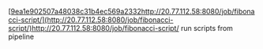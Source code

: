 [[9ea1e902507a48038c31b4ec569a2332](http://20.77.112.58:8080/job/fibonacci-script/)http://20.77.112.58:8080/job/fibonacci-script/](http://20.77.112.58:8080/job/fibonacci-script/)http://20.77.112.58:8080/job/fibonacci-script/
run scripts from pipeline
